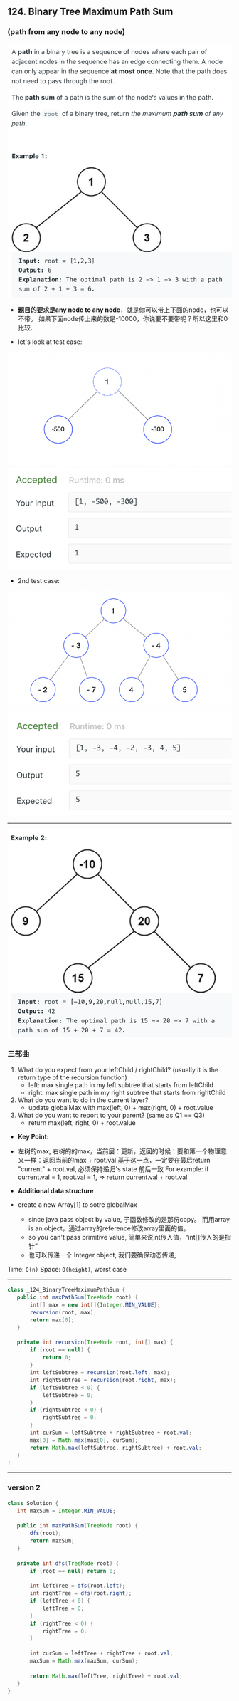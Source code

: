## 124. Binary Tree Maximum Path Sum 
### (path from any node to any node)
![](img/2021-08-19-01-37-15.png)
- **题目的要求是any node to any node**，就是你可以带上下面的node，也可以不带。
  如果下面node传上来的数是-10000，你说要不要带呢？所以这里和0比较.

- let's look at test case:

![](img/2021-08-20-13-35-35.png)
![](img/2021-08-20-13-36-00.png)

- 2nd test case:

![](img/2021-08-20-13-54-03.png)
![](img/2021-08-20-13-54-12.png)

---
![](img/2021-08-19-01-37-27.png)


### 三部曲

1. What do you expect from your leftChild / rightChild? (usually it is the return type of the
   recursion function)
   - left: max single path in my left subtree that starts from leftChild
   - right: max single path in my right subtree that starts from rightChild
2. What do you want to do in the current layer?
   - update globalMax with max(left, 0) + max(right, 0) + root.value
3. What do you want to report to your parent? (same as Q1 == Q3)
   - return max(left, right, 0) + root.value


- **Key Point:**

- 左树的max, 右树的的max，当前层：更新，返回的时候：要和第一个物理意义一样：返回当前的max + root.val
  基于这一点，一定要在最后return "current" + root.val, 必须保持递归's state 前后一致
  For example: if current.val = 1, root.val = 1, => return current.val + root.val

- **Additional data structure**
- create a new Array[1] to sotre globalMax
  - since java pass object by value, 子函数修改的是那份copy。 而用array is an object，通过array的reference修改array里面的值。 
  - so you can't pass primitive value, 简单来说int传入值，“int[]传入的是指针”
  - 也可以传递一个 Integer object, 我们要确保动态传递,
 
 
 Time: `O(n)`
 Space: `O(height)`, worst case
 
---

 ```java
class _124_BinaryTreeMaximumPathSum {
    public int maxPathSum(TreeNode root) {
        int[] max = new int[]{Integer.MIN_VALUE};
        recursion(root, max);
        return max[0];
    }

    private int recursion(TreeNode root, int[] max) {
        if (root == null) {
            return 0;
        }
        int leftSubtree = recursion(root.left, max);
        int rightSubtree = recursion(root.right, max);
        if (leftSubtree < 0) {
            leftSubtree = 0;
        }
        if (rightSubtree < 0) {
            rightSubtree = 0;
        }
        int curSum = leftSubtree + rightSubtree + root.val;
        max[0] = Math.max(max[0], curSum);
        return Math.max(leftSubtree, rightSubtree) + root.val;
    }
}
 ```

 ---

 ### version 2


 ```java
 class Solution {
    int maxSum = Integer.MIN_VALUE;
    
    public int maxPathSum(TreeNode root) {
        dfs(root);
        return maxSum;
    }
    
    private int dfs(TreeNode root) {
        if (root == null) return 0;
        
        int leftTree = dfs(root.left);
        int rightTree = dfs(root.right);
        if (leftTree < 0) {
            leftTree = 0;
        }
        if (rightTree < 0) {
            rightTree = 0;
        }
        
        int curSum = leftTree + rightTree + root.val;
        maxSum = Math.max(maxSum, curSum);
        
        return Math.max(leftTree, rightTree) + root.val;
    }
}
 ```